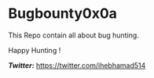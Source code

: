 # Bugbounty0x0a

This Repo contain all about bug hunting. 

Happy Hunting !

***Twitter:*** https://twitter.com/ihebhamad514
